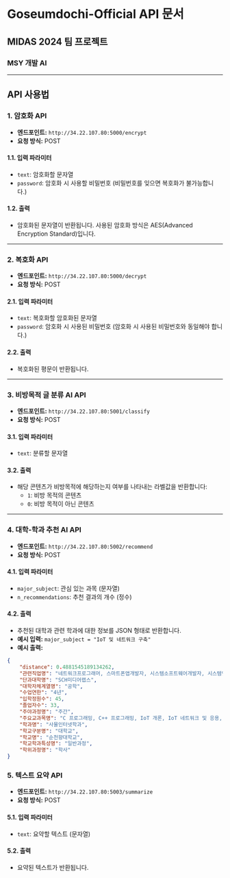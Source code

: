 # Goseumdochi-Official API 문서

## MIDAS 2024 팀 프로젝트  
### MSY 개발 AI  

---

## API 사용법

### 1. 암호화 API  
- **엔드포인트:** `http://34.22.107.80:5000/encrypt`  
- **요청 방식:** POST

#### 1.1. 입력 파라미터  
- `text`: 암호화할 문자열  
- `password`: 암호화 시 사용할 비밀번호 (비밀번호를 잊으면 복호화가 불가능합니다.)

#### 1.2. 출력  
- 암호화된 문자열이 반환됩니다. 사용된 암호화 방식은 AES(Advanced Encryption Standard)입니다.

---

### 2. 복호화 API  
- **엔드포인트:** `http://34.22.107.80:5000/decrypt`  
- **요청 방식:** POST

#### 2.1. 입력 파라미터  
- `text`: 복호화할 암호화된 문자열  
- `password`: 암호화 시 사용된 비밀번호 (암호화 시 사용된 비밀번호와 동일해야 합니다.)

#### 2.2. 출력  
- 복호화된 평문이 반환됩니다.

---

### 3. 비방목적 글 분류 AI API  
- **엔드포인트:** `http://34.22.107.80:5001/classify`  
- **요청 방식:** POST

#### 3.1. 입력 파라미터  
- `text`: 분류할 문자열

#### 3.2. 출력  
- 해당 콘텐츠가 비방목적에 해당하는지 여부를 나타내는 라벨값을 반환합니다:
  - `1`: 비방 목적의 콘텐츠  
  - `0`: 비방 목적이 아닌 콘텐츠

---

### 4. 대학-학과 추천 AI API  
- **엔드포인트:** `http://34.22.107.80:5002/recommend`  
- **요청 방식:** POST

#### 4.1. 입력 파라미터  
- `major_subject`: 관심 있는 과목 (문자열)  
- `n_recommendations`: 추천 결과의 개수 (정수)

#### 4.2. 출력  
- 추천된 대학과 관련 학과에 대한 정보를 JSON 형태로 반환합니다.  
- **예시 입력:** `major_subject = "IoT 및 네트워크 구축"`  
- **예시 출력:**

```json
{
    "distance": 0.4881545189134262,
    "관련직업명": "네트워크프로그래머, 스마트폰앱개발자, 시스템소프트웨어개발자, 시스템엔지니어, 컴퓨터공학기술자,  컴퓨터시스템설계분석가, 컴퓨터프로그래머, 통신공학기술자",
    "단과대학명": "SCH미디어랩스",
    "대학자체계열명": "공학",
    "수업연한": "4년",
    "입학정원수": 45,
    "졸업자수": 33,
    "주야과정명": "주간",
    "주요교과목명": "C 프로그래밍, C++ 프로그래밍, IoT 개론, IoT 네트워크 및 응용, IoT 데이터 분석, IoT 센서와 제어, IoT 융합특론, IoT 전문가 특강, IoT 플랫폼, IoT보안, 객체지향프로그래밍, 고급 웹 프로그래밍, 기초수학, 네트워크 프로그래밍, 논리회로, 데이터분석 기초, 리눅스 프로그래밍, 마이크로프로세서, 머신러닝 이해, 모바일 프로그래밍, 산학캡스톤디자인, 소프트웨어 공학, 스마트 IoT 시스템 설계, 알고리즘 활용, 웹 프로그래밍, 윈도우 프로그래밍, 융합머신러닝, 인간과 컴퓨터,  인공지능, 임베디드 SW, 임베디드 시스템 고급, 임베디드 시스템 기초, 자료구조, 전공 영어 1, 전공 영어 2, 전기전자회로, 정보보안, 정보통신개론, 졸업작품개발 (캡스톤디자인)+졸업작품설계 (캡스톤디자인)+차세대 IoT 네트워크, 차세대 통신 네트워크, 창의공학설계, 캡스톤디자인 2, 컴퓨터 네트워크, 클라우드 컴퓨팅 개론, 확률과데이터분석",
    "학과명": "사물인터넷학과",
    "학교구분명": "대학교",
    "학교명": "순천향대학교",
    "학교학과특성명": "일반과정",
    "학위과정명": "학사"
}
```
### 5. 텍스트 요약 API  
- **엔드포인트:** `http://34.22.107.80:5003/summarize`  
- **요청 방식:** POST

#### 5.1. 입력 파라미터  
- `text`: 요약할 텍스트 (문자열)

#### 5.2. 출력  
- 요약된 텍스트가 반환됩니다.